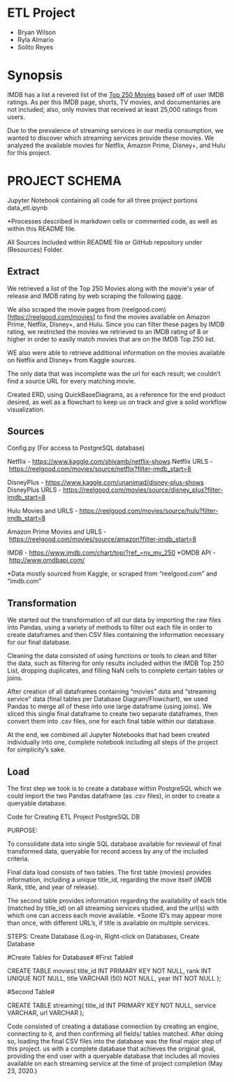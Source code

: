 # ETL Project

- Bryan Wilson
- Ryla Almario
- Solito Reyes

# Synopsis

IMDB has a list a revered list of the [Top 250 Movies](https://www.imdb.com/chart/top/?ref_=nv_mv_250) based off of user IMDB ratings. As per this IMDB page, shorts, TV movies, and documentaries are not included; also, only movies that received at least 25,000 ratings from users.

Due to the prevalence of streaming services in our media consumption, we wanted to discover which streaming services provide these movies.  We analyzed the available movies for Netflix, Amazon Prime, Disney+, and Hulu for this project.

# PROJECT SCHEMA

Jupyter Notebook containing all code for all three project portions 
data_etl.ipynb

*Processes described in markdown cells or commented code, as well as within this README file. 

All Sources Included within README file or GitHub repository under (Resources) Folder. 
## Extract

We retrieved a list of the Top 250 Movies along with the movie's year of release and IMDB rating by web scraping the following [page](https://www.imdb.com/chart/top/?ref_=nv_mv_250).

We also scraped the movie pages from (reelgood.com)[https://reelgood.com/movies] to find the movies available on Amazon Prime, Netflix, Disney+, and Hulu. Since you can filter these pages by IMDB rating, we restricted the movies we retrieved to an IMDB rating of 8 or higher in order to easily match movies that are on the IMDB Top 250 list.

WE also were able to retrieve additional information on the movies available on Netflix and Disney+ from Kaggle sources.

The only data that was incomplete was the url for each result; we couldn’t find a source URL for every matching movie.

Created ERD, using QuickBaseDiagrams, as a reference for the end product desired, as well as a flowchart to keep us on track and give a solid workflow visualization. 

## Sources 

Config.py (For access to PostgreSQL database)

Netflix - https://www.kaggle.com/shivamb/netflix-shows
Netflix URLS - https://reelgood.com/movies/source/netflix?filter-imdb_start=8

DisneyPlus - https://www.kaggle.com/unanimad/disney-plus-shows
DisneyPlus URLS - https://reelgood.com/movies/source/disney_plus?filter-imdb_start=8

Hulu Movies and URLS - https://reelgood.com/movies/source/hulu?filter-imdb_start=8

Amazon Prime Movies and URLS - https://reelgood.com/movies/source/amazon?filter-imdb_start=8

IMDB - https://www.imdb.com/chart/top/?ref_=nv_mv_250
*OMDB API - http://www.omdbapi.com/

*Data mostly sourced from Kaggle, or scraped from “reelgood.com” and “imdb.com”


## Transformation

We started out the transformation of all our data by importing the raw files into Pandas, using a variety of methods to filter out each file in order to create dataframes and then CSV files containing the information necessary for our final database. 

Cleaning the data consisted of using functions or tools to clean and filter the data, such as filtering for only results included within the iMDB Top 250 List, dropping duplicates, and filling NaN cells to complete certain tables or joins. 

After creation of all dataframes containing “movies” data and “streaming service” data (final tables per Database Diagram/Flowchart), we used Pandas to merge all of these into one large dataframe (using joins). We sliced this single final dataframe to create two separate dataframes, then convert them into .csv files, one for each final table within our database.

At the end, we combined all Jupyter Notebooks that had been created individually into one, complete notebook including all steps of the project for simplicity’s sake. 

## Load 
The first step we took is to create a database within PostgreSQL which we could import the two Pandas dataframe (as .csv files), in order to create a queryable database. 

Code for Creating ETL Project PostgreSQL DB

PURPOSE: 

To consolidate data into single SQL database available for reviewal of final transformed data, queryable for record access by any of the included criteria.

Final data load consists of two tables.
The first table (movies) provides information, including a unique title_id, regarding the move itself (iMDB Rank, title, and year of release).

The second table provides information regarding the availability of each title (matched by title_id) on all streaming services studied, and the url(s) with which one can access each movie available.
	*Some ID’s may appear more than once, with different URL’s, if title is 	available on multiple services. 

STEPS:
Create Database (Log-in, Right-click on Databases, Create Database

#Create Tables for Database#
#First Table#

CREATE TABLE movies(
title_id INT PRIMARY KEY NOT NULL,
rank INT UNIQUE NOT NULL,
title VARCHAR (50) NOT NULL,
year INT NOT NULL
);

#Second Table#

CREATE TABLE streaming(
title_id INT PRIMARY KEY NOT NULL,
service VARCHAR,
url VARCHAR
);

Code consisted of creating a database connection by creating an engine, connecting to it, and then confirming all fields/ tables matched. After doing so, loading the final CSV files into the database was the final major step of this project. us with a complete database that achieves the original goal, providing the end user with a queryable database that includes all movies available on each streaming service at the time of project completion (May 23, 2020.) 



